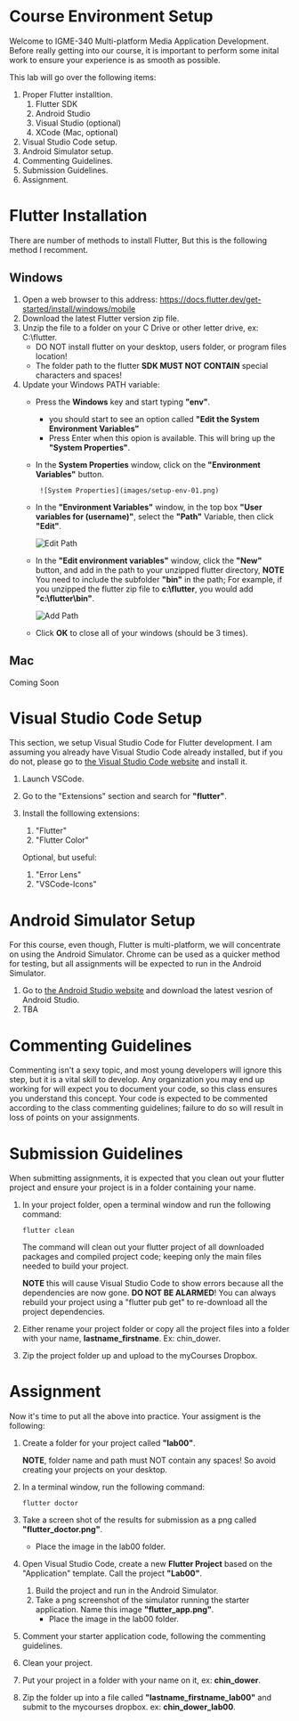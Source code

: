 # Course Environment Setup #

Welcome to IGME-340 Multi-platform Media Application Development. Before really getting into our course, it is important to perform some inital work to ensure your experience is as smooth as possible.

This lab will go over the following items:
1. Proper Flutter installtion.
    1. Flutter SDK
    2. Android Studio
    3. Visual Studio (optional)
    4. XCode (Mac, optional)
2. Visual Studio Code setup.
3. Android Simulator setup.
4. Commenting Guidelines.
5. Submission Guidelines.
6. Assignment.

# Flutter Installation
There are number of methods to install Flutter, But this is the following method I recomment.

## Windows
1. Open a web browser to this address: https://docs.flutter.dev/get-started/install/windows/mobile
2. Download the latest Flutter version zip file.
3. Unzip the file to a folder on your C Drive or other letter drive, ex: C:\flutter.
    * DO NOT install flutter on your desktop, users folder, or program files location!
    * The folder path to the flutter __SDK MUST NOT CONTAIN__ special characters and spaces!
4. Update your Windows PATH variable:
    * Press the __Windows__ key and start typing __"env"__.
        * you should start to see an option called __"Edit the System Environment Variables"__
        * Press Enter when this opion is available. This will bring up the __"System Properties"__.
    * In the __System Properties__ window, click on the __"Environment Variables"__ button.


           ![System Properties](images/setup-env-01.png)


    * In the __"Environment Variables"__ window, in the top box __"User variables for (username)"__, select the __"Path"__ Variable, then click __"Edit"__.


         ![Edit Path](images/setup-env-02.png)


    * In the __"Edit environment variables"__ window, click the __"New"__ button, and add in the path to your unzipped flutter directory, __NOTE__ You need to include the subfolder __"bin"__ in the path; For example, if you unzipped the flutter zip file to __c:\flutter__, you would add __"c:\flutter\bin"__.


        ![Add Path](images/setup-env-03.png)


    * Click __OK__ to close all of your windows (should be 3 times).

## Mac
Coming Soon

# Visual Studio Code Setup
This section, we setup Visual Studio Code for Flutter development. I am assuming you already have Visual Studio Code already installed, but if you do not, please go to [the Visual Studio Code website](https://code.visualstudio.com/) and install it.

1. Launch VSCode.
2. Go to the "Extensions" section and search for __"flutter"__.
3. Install the folllowing extensions:
    1. "Flutter"
    2. "Flutter Color"

    Optional, but useful:
    1. "Error Lens"
    2. "VSCode-Icons"

# Android Simulator Setup
For this course, even though, Flutter is multi-platform, we will concentrate on using the Android Simulator. Chrome can be used as a quicker method for testing, but all assignments will be expected to run in the Android Simulator.

1. Go to [the Android Studio website](https://developer.android.com/studio) and download the latest vesrion of Android Studio.
2. TBA


# Commenting Guidelines
Commenting isn't a sexy topic, and most young developers will ignore this step, but it is a vital skill to develop. Any organization you may end up working for will expect you to document your code, so this class ensures you understand this concept. Your code is expected to be commented according to the class commenting guidelines; failure to do so will result in loss of points on your assignments.

# Submission Guidelines
When submitting assignments, it is expected that you clean out your flutter project and ensure your project is in a folder containing your name.

1. In your project folder, open a terminal window and run the following command:

    ```
    flutter clean
    ```
    The command will clean out your flutter project of all downloaded packages and compiled project code; keeping only the main files needed to build your project.

    __NOTE__ this will cause Visual Studio Code to show errors because all the dependencies are now gone. __DO NOT BE ALARMED__! You can always rebuild your project using a "flutter pub get" to re-download all the project dependencies.

2. Either rename your project folder or copy all the project files into a folder with your name, __lastname_firstname__. Ex: chin_dower.

3. Zip the project folder up and upload to the myCourses Dropbox.

# Assignment
Now it's time to put all the above into practice. Your assigment is the following:

1. Create a folder for your project called __"lab00"__.

    __NOTE__, folder name and path must NOT contain any spaces! So avoid creating your projects on your desktop. 
2. In a terminal window, run the following command:
    ```
    flutter doctor
    ```
3. Take a screen shot of the results for submission as a png called __"flutter_doctor.png"__. 

    * Place the image in the lab00 folder.

4. Open Visual Studio Code, create a new __Flutter Project__ based on the "Application" template. Call the project __"Lab00"__.
    1. Build the project and run in the Android Simulator.
    2. Take a png screenshot of the simulator running the starter application. Name this image __"flutter_app.png"__.
        * Place the image in the lab00 folder.

5. Comment your starter application code, following the commenting guidelines.

6. Clean your project.
7. Put your project in a folder with your name on it, ex: __chin_dower__.
8. Zip the folder up into a file called __"lastname_firstname_lab00"__ and submit to the mycourses dropbox. ex: __chin_dower_lab00__.
